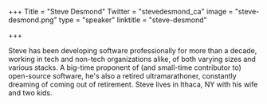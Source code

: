 +++
Title = "Steve Desmond"
Twitter = "stevedesmond_ca"
image = "steve-desmond.png"
type = "speaker"
linktitle = "steve-desmond"

+++

Steve has been developing software professionally for more than a decade, working in tech and non-tech organizations alike, of both varying sizes and various stacks. A big-time proponent of (and small-time contributor to) open-source software, he's also a retired ultramarathoner, constantly dreaming of coming out of retirement. Steve lives in Ithaca, NY with his wife and two kids.
